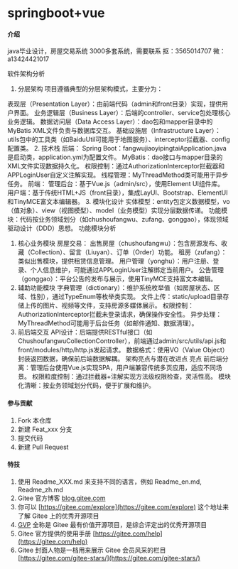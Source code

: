 # springboot+vue

#### 介绍
java毕业设计，房屋交易系统
3000多套系统，需要联系
抠：3565014707
微：a13424421017

软件架构分析
1. 分层架构
项目遵循典型的分层架构模式，主要分为：

表现层（Presentation Layer）：由前端代码（admin和front目录）实现，提供用户界面。
业务逻辑层（Business Layer）：后端的controller、service包处理核心业务逻辑。
数据访问层（Data Access Layer）：dao包和mapper目录中的MyBatis XML文件负责与数据库交互。
基础设施层（Infrastructure Layer）：utils包中的工具类（如BaiduUtil可能用于地图服务）、interceptor拦截器、config配置类。
2. 技术栈
后端：
Spring Boot：fangwujiaoyipingtaiApplication.java是启动类，application.yml为配置文件。
MyBatis：dao接口与mapper目录的XML文件实现数据持久化。
权限控制：通过AuthorizationInterceptor拦截器和APPLoginUser自定义注解实现。
线程管理：MyThreadMethod类可能用于异步任务。
前端：
管理后台：基于Vue.js（admin/src），使用Element UI组件库。
用户端：基于传统HTML+JS（front目录），集成LayUI、Bootstrap、ElementUI和TinyMCE富文本编辑器。
3. 模块化设计
实体模型：entity包定义数据模型，vo（值对象）、view（视图模型）、model（业务模型）实现分层数据传递。
功能模块：代码按业务领域划分（如chushoufangwu、zufang、gonggao），体现领域驱动设计（DDD）思想。
功能模块分析
1. 核心业务模块
房屋交易：
出售房屋（chushoufangwu）：包含房源发布、收藏（Collection）、留言（Liuyan）、订单（Order）功能。
租房（zufang）：类似出售模块，提供租赁信息管理。
用户管理（yonghu）：用户注册、登录、个人信息维护，可能通过APPLoginUser注解绑定当前用户。
公告管理（gonggao）：平台公告的发布与展示，使用TinyMCE支持富文本编辑。
2. 辅助功能模块
字典管理（dictionary）：维护系统枚举值（如房屋状态、区域、性别），通过TypeEnum等枚举类实现。
文件上传：static/upload目录存储上传的图片、视频等文件，支持房源多媒体展示。
权限控制：AuthorizationInterceptor拦截未登录请求，确保操作安全性。
异步处理：MyThreadMethod可能用于后台任务（如邮件通知、数据清理）。
3. 前后端交互
API设计：后端提供RESTful接口（如ChushoufangwuCollectionController），前端通过admin/src/utils/api.js和front/modules/http/http.js发起请求。
数据格式：使用VO（Value Object）封装返回数据，确保前后端数据解耦。
架构亮点与潜在改进点
亮点
前后端分离：管理后台使用Vue.js实现SPA，用户端兼容传统多页应用，适应不同场景。
权限粒度控制：通过拦截器+注解实现方法级权限检查，灵活性高。
模块化清晰：按业务领域划分代码，便于扩展和维护。

#### 参与贡献

1.  Fork 本仓库
2.  新建 Feat_xxx 分支
3.  提交代码
4.  新建 Pull Request


#### 特技

1.  使用 Readme\_XXX.md 来支持不同的语言，例如 Readme\_en.md, Readme\_zh.md
2.  Gitee 官方博客 [blog.gitee.com](https://blog.gitee.com)
3.  你可以 [https://gitee.com/explore](https://gitee.com/explore) 这个地址来了解 Gitee 上的优秀开源项目
4.  [GVP](https://gitee.com/gvp) 全称是 Gitee 最有价值开源项目，是综合评定出的优秀开源项目
5.  Gitee 官方提供的使用手册 [https://gitee.com/help](https://gitee.com/help)
6.  Gitee 封面人物是一档用来展示 Gitee 会员风采的栏目 [https://gitee.com/gitee-stars/](https://gitee.com/gitee-stars/)
